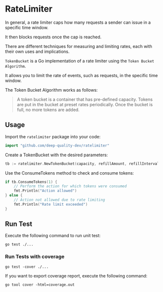 # RateLimiter

In general, a rate limiter caps how many requests a sender can issue in a specific time window.

It then blocks requests once the cap is reached.

There are different techniques for measuring and limiting rates, each with their own uses and implications.

`TokenBucket` is a Go implementation of a rate limiter using the `Token Bucket Algorithm`.

It allows you to limit the rate of events, such as requests, in the specific time window.

The Token Bucket Algorithm works as follows: 
> A token bucket is a container that has pre-defined capacity. Tokens are put in the bucket at preset rates periodically. Once the bucket is full, no more tokens are added.

## Usage

Import the `ratelimiter` package into your code:

```go
import "github.com/deep-quality-dev/ratelimiter"
```

Create a TokenBucket with the desired parameters:
```go
tb := ratelimiter.NewTokenBucket(capacity, refillAmount, refillInterval)
```

Use the ConsumeTokens method to check and consume tokens:
```go
if tb.ConsumeTokens(1) {
    // Perform the action for which tokens were consumed
    fmt.Println("Action allowed")
} else {
    // Action not allowed due to rate limiting
    fmt.Println("Rate limit exceeded")
}
```

## Run Test

Execute the following command to run unit test:

```shell
go test ./...
```

### Run Tests with coverage

```shell
go test -cover ./...
```

If you want to export coverage report, execute the following command:

```shell
go tool cover -html=coverage.out
```